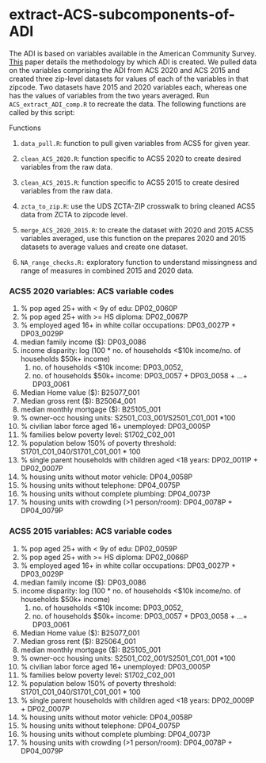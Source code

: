 # extract-ACS-subcomponents-of-ADI

The ADI is based on variables available in the American Community Survey. [This](https://www.ncbi.nlm.nih.gov/pmc/articles/PMC1447923/) paper details the methodology by which ADI is created. We pulled data on the variables comprising the ADI from ACS 2020 and ACS 2015 and created three zip-level datasets for values of each of the variables in that zipcode. Two datasets have 2015 and 2020 variables each, whereas one has the values of variables from the two years averaged. Run `ACS_extract_ADI_comp.R` to recreate the data. The following functions are called by this script:

Functions

1.  `data_pull.R`: function to pull given variables from ACS5 for given year.

2.  `clean_ACS_2020.R`: function specific to ACS5 2020 to create desired variables from the raw data.

3.  `clean_ACS_2015.R`: function specific to ACS5 2015 to create desired variables from the raw data.

4.  `zcta_to_zip.R`: use the UDS ZCTA-ZIP crosswalk to bring cleaned ACS5 data from ZCTA to zipcode level.

5.  `merge_ACS_2020_2015.R`: to create the dataset with 2020 and 2015 ACS5 variables averaged, use this function on the prepares 2020 and 2015 datasets to average values and create one dataset.

6.  `NA_range_checks.R:` exploratory function to understand missingness and range of measures in combined 2015 and 2020 data.

### ACS5 2020 variables: ACS variable codes

1.  \% pop aged 25+ with \< 9y of edu: DP02_0060P
2.  \% pop aged 25+ with \>= HS diploma: DP02_0067P
3.  \% employed aged 16+ in white collar occupations: DP03_0027P + DP03_0029P
4.  median family income (\$): DP03_0086
5.  income disparity: log (100 \* no. of households \<\$10k income/no. of households \$50k+ income)
    1.  no. of households \<\$10k income: DP03_0052,
    2.  no. of households \$50k+ income: DP03_0057 + DP03_0058 + ...+ DP03_0061
6.  Median Home value (\$): B25077_001
7.  Median gross rent (\$): B25064_001
8.  median monthly mortgage (\$): B25105_001
9.  \% owner-occ housing units: S2501_C03_001/S2501_C01_001 \*100
10. \% civilian labor force aged 16+ unemployed: DP03_0005P
11. \% families below poverty level: S1702_C02_001
12. \% population below 150% of poverty threshold: S1701_C01_040/S1701_C01_001 \* 100
13. \% single parent households with children aged \<18 years: DP02_0011P + DP02_0007P
14. \% housing units without motor vehicle: DP04_0058P
15. \% housing units without telephone: DP04_0075P
16. \% housing units without complete plumbing: DP04_0073P
17. \% housing units with crowding (\>1 person/room): DP04_0078P + DP04_0079P

### ACS5 2015 variables: ACS variable codes

1.  \% pop aged 25+ with \< 9y of edu: DP02_0059P
2.  \% pop aged 25+ with \>= HS diploma: DP02_0066P
3.  \% employed aged 16+ in white collar occupations: DP03_0027P + DP03_0029P
4.  median family income (\$): DP03_0086
5.  income disparity: log (100 \* no. of households \<\$10k income/no. of households \$50k+ income)
    1.  no. of households \<\$10k income: DP03_0052,
    2.  no. of households \$50k+ income: DP03_0057 + DP03_0058 + ...+ DP03_0061
6.  Median Home value (\$): B25077_001
7.  Median gross rent (\$): B25064_001
8.  median monthly mortgage (\$): B25105_001
9.  \% owner-occ housing units: S2501_C02_001/S2501_C01_001 \*100
10. \% civilian labor force aged 16+ unemployed: DP03_0005P
11. \% families below poverty level: S1702_C02_001
12. \% population below 150% of poverty threshold: S1701_C01_040/S1701_C01_001 \* 100
13. \% single parent households with children aged \<18 years: DP02_0009P + DP02_0007P
14. \% housing units without motor vehicle: DP04_0058P
15. \% housing units without telephone: DP04_0075P
16. \% housing units without complete plumbing: DP04_0073P
17. \% housing units with crowding (\>1 person/room): DP04_0078P + DP04_0079P
